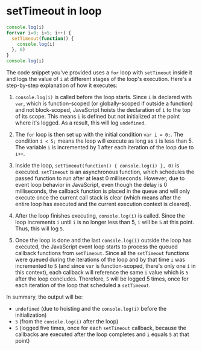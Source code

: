 # setTimeout in loop

```js
console.log(i)
for(var i=0; i<5; i++) {
  setTimeout(function() {
    console.log(i)
  }, 0)
}
console.log(i)
```

The code snippet you've provided uses a `for` loop with `setTimeout` inside it and logs the value of `i` at different stages of the loop's execution. Here's a step-by-step explanation of how it executes:

1. `console.log(i)` is called before the loop starts. Since `i` is declared with `var`, which is function-scoped (or globally-scoped if outside a function) and not block-scoped, JavaScript hoists the declaration of `i` to the top of its scope. This means `i` is defined but not initialized at the point where it's logged. As a result, this will log `undefined`.

2. The `for` loop is then set up with the initial condition `var i = 0;`. The condition `i < 5;` means the loop will execute as long as `i` is less than 5. The variable `i` is incremented by 1 after each iteration of the loop due to `i++`.

3. Inside the loop, `setTimeout(function() { console.log(i) }, 0)` is executed. `setTimeout` is an asynchronous function, which schedules the passed function to run after at least 0 milliseconds. However, due to event loop behavior in JavaScript, even though the delay is 0 milliseconds, the callback function is placed in the queue and will only execute once the current call stack is clear (which means after the entire loop has executed and the current execution context is cleared).

4. After the loop finishes executing, `console.log(i)` is called. Since the loop increments `i` until `i` is no longer less than 5, `i` will be `5` at this point. Thus, this will log `5`.

5. Once the loop is done and the last `console.log(i)` outside the loop has executed, the JavaScript event loop starts to process the queued callback functions from `setTimeout`. Since all the `setTimeout` functions were queued during the iterations of the loop and by that time `i` was incremented to `5` (and since `var` is function-scoped, there's only one `i` in this context), each callback will reference the same `i` value which is `5` after the loop concludes. Therefore, `5` will be logged 5 times, once for each iteration of the loop that scheduled a `setTimeout`.

In summary, the output will be:
- `undefined` (due to hoisting and the `console.log(i)` before the initialization)
- `5` (from the `console.log(i)` after the loop)
- `5` (logged five times, once for each `setTimeout` callback, because the callbacks are executed after the loop completes and `i` equals `5` at that point)
